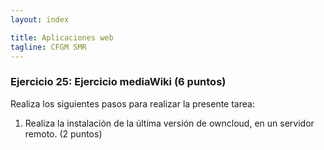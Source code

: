 ```yaml
---
layout: index

title: Aplicaciones web
tagline: CFGM SMR
---
```


### Ejercicio 25: Ejercicio mediaWiki  (6 puntos)

Realiza los siguientes pasos para realizar la presente tarea:

1. Realiza la instalación de la última versión de owncloud, en un servidor remoto. (2 puntos)
